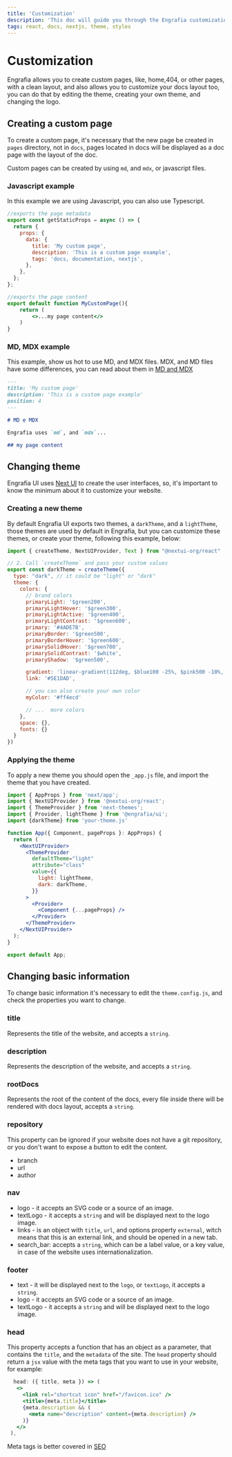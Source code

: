 ```yaml
---
title: 'Customization'
description: 'This doc will guide you through the Engrafia customization, like themes, colors, and pages.'
tags: react, docs, nextjs, theme, styles
---
```


# Customization

Engrafia allows you to create custom pages, like, home,404, or other pages, with a clean layout, and also allows you to customize your docs layout too, you can do that by editing the theme, creating your own theme, and changing the logo.

## Creating a custom page

To create a custom page, it's necessary that the new page be created in `pages` directory, not in `docs`, pages located in docs will be displayed as a doc page with the layout of the doc.

Custom pages can be created by using `md`, and `mdx`, or javascript files.


### Javascript example
In this example we are using Javascript, you can also use Typescript.

```jsx
//exports the page metadata
export const getStaticProps = async () => {
  return {
    props: {
      data: {
        title: 'My custom page',
        description: 'This is a custom page example',
        tags: 'docs, documentation, nextjs',
      },
    },
  };
};

//exports the page content
export default function MyCustomPage(){
    return (
        <>...my page content</>
    )
}
```

### MD, MDX example

This example, show us hot to use MD, and MDX files. MDX, and MD files have some differences, you can read about them in [MD and MDX](/docs/0.1.0/features/md-mdx.en)

```md
---
title: 'My custom page'
description: 'This is a custom page example'
position: 4
---

# MD e MDX

Engrafia uses `md`, and `mdx`...

## my page content
```

## Changing theme

Engrafia UI uses [Next UI](https://nextui.org/) to create the user interfaces, so, it's important to know the minimum about it to customize your website.

### Creating a new theme
By default Engrafia UI exports two themes, a `darkTheme`, and a `lightTheme`, those themes are used by default in Engrafia, but you can customize these themes, or create your theme, following this example, below:

```js
import { createTheme, NextUIProvider, Text } from "@nextui-org/react"

// 2. Call `createTheme` and pass your custom values
export const darkTheme = createTheme({
  type: "dark", // it could be "light" or "dark"
  theme: {
    colors: {
      // brand colors
      primaryLight: '$green200',
      primaryLightHover: '$green300',
      primaryLightActive: '$green400',
      primaryLightContrast: '$green600',
      primary: '#4ADE7B',
      primaryBorder: '$green500',
      primaryBorderHover: '$green600',
      primarySolidHover: '$green700',
      primarySolidContrast: '$white',
      primaryShadow: '$green500',

      gradient: 'linear-gradient(112deg, $blue100 -25%, $pink500 -10%, $purple500 80%)',
      link: '#5E1DAD',

      // you can also create your own color
      myColor: '#ff4ecd'

      // ...  more colors
    },
    space: {},
    fonts: {}
  }
})
```

### Applying the theme

To apply a new theme you should open the `_app.js` file, and import the theme that you have created.

```jsx
import { AppProps } from 'next/app';
import { NextUIProvider } from '@nextui-org/react';
import { ThemeProvider } from 'next-themes';
import { Provider, lightTheme } from '@engrafia/ui';
import {darkTheme} from 'your-theme.js'

function App({ Component, pageProps }: AppProps) {
  return (
    <NextUIProvider>
      <ThemeProvider
        defaultTheme="light"
        attribute="class"
        value={{
          light: lightTheme,
          dark: darkTheme,
        }}
      >
        <Provider>
          <Component {...pageProps} />
        </Provider>
      </ThemeProvider>
    </NextUIProvider>
  );
}

export default App;
```

## Changing basic information

To change basic information it's necessary to edit the `theme.config.js`, and check the properties you want to change.

### title

Represents the title of the website, and accepts a `string`.

### description

Represents the description of the website, and accepts a `string`.

### rootDocs

Represents the root of the content of the docs, every file inside there will be rendered with docs layout, accepts a `string`.

### repository

This property can be ignored if your website does not have a git repository, or you don't want to expose a button to edit the content.
 - branch
 - url
 - author
### nav

 - logo - it accepts an SVG code or a source of an image.
 - textLogo - it accepts a `string` and will be displayed next to the logo image.
 - links - is an object with `title`, `url`, and options property `external`, witch means that this is an external link, and should be opened in a new tab.
 - search_bar: accepts a `string`, which can be a label value, or a key value, in case of the website uses internationalization.

### footer

 - text - it will be displayed next to the `logo`, or `textLogo`, it accepts a `string`.
 - logo - it accepts an SVG code or a source of an image.
 - textLogo - it accepts a `string` and will be displayed next to the logo image.

 ### head

 This property accepts a function that has an object as a parameter, that contains the `title`, and the `metadata` of the site.
 The `head` property should return a `jsx` value with the meta tags that you want to use in your website, for example:

 ```jsx
   head: ({ title, meta }) => (
    <>
      <link rel="shortcut icon" href="/favicon.ico" />
      <title>{meta.title}</title>
      {meta.description && (
        <meta name="description" content={meta.description} />
      )}
    </>
  ),
 ```
 Meta tags is better covered in [SEO](/docs/0.1.0/features/seo.en)